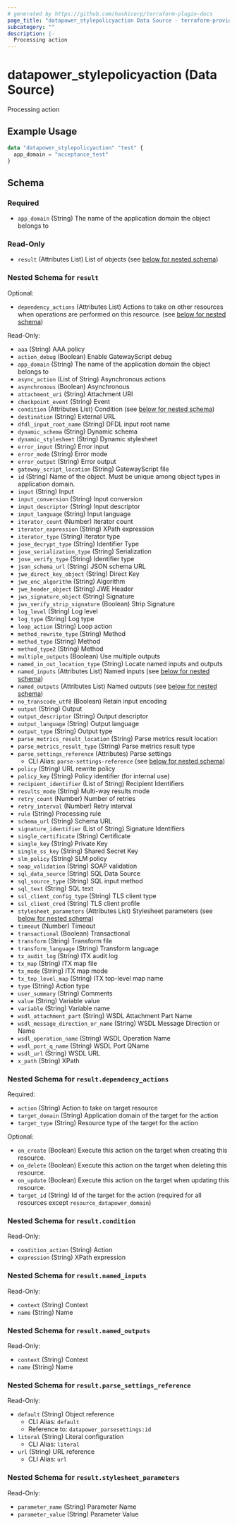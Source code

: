 ```yaml
---
# generated by https://github.com/hashicorp/terraform-plugin-docs
page_title: "datapower_stylepolicyaction Data Source - terraform-provider-datapower"
subcategory: ""
description: |-
  Processing action
---
```


# datapower_stylepolicyaction (Data Source)

Processing action

## Example Usage

```terraform
data "datapower_stylepolicyaction" "test" {
  app_domain = "acceptance_test"
}
```

<!-- schema generated by tfplugindocs -->
## Schema

### Required

- `app_domain` (String) The name of the application domain the object belongs to

### Read-Only

- `result` (Attributes List) List of objects (see [below for nested schema](#nestedatt--result))

<a id="nestedatt--result"></a>
### Nested Schema for `result`

Optional:

- `dependency_actions` (Attributes List) Actions to take on other resources when operations are performed on this resource. (see [below for nested schema](#nestedatt--result--dependency_actions))

Read-Only:

- `aaa` (String) AAA policy
- `action_debug` (Boolean) Enable GatewayScript debug
- `app_domain` (String) The name of the application domain the object belongs to
- `async_action` (List of String) Asynchronous actions
- `asynchronous` (Boolean) Asynchronous
- `attachment_uri` (String) Attachment URI
- `checkpoint_event` (String) Event
- `condition` (Attributes List) Condition (see [below for nested schema](#nestedatt--result--condition))
- `destination` (String) External URL
- `dfdl_input_root_name` (String) DFDL input root name
- `dynamic_schema` (String) Dynamic schema
- `dynamic_stylesheet` (String) Dynamic stylesheet
- `error_input` (String) Error input
- `error_mode` (String) Error mode
- `error_output` (String) Error output
- `gateway_script_location` (String) GatewayScript file
- `id` (String) Name of the object. Must be unique among object types in application domain.
- `input` (String) Input
- `input_conversion` (String) Input conversion
- `input_descriptor` (String) Input descriptor
- `input_language` (String) Input language
- `iterator_count` (Number) Iterator count
- `iterator_expression` (String) XPath expression
- `iterator_type` (String) Iterator type
- `jose_decrypt_type` (String) Identifier Type
- `jose_serialization_type` (String) Serialization
- `jose_verify_type` (String) Identifier type
- `json_schema_url` (String) JSON schema URL
- `jwe_direct_key_object` (String) Direct Key
- `jwe_enc_algorithm` (String) Algorithm
- `jwe_header_object` (String) JWE Header
- `jws_signature_object` (String) Signature
- `jws_verify_strip_signature` (Boolean) Strip Signature
- `log_level` (String) Log level
- `log_type` (String) Log type
- `loop_action` (String) Loop action
- `method_rewrite_type` (String) Method
- `method_type` (String) Method
- `method_type2` (String) Method
- `multiple_outputs` (Boolean) Use multiple outputs
- `named_in_out_location_type` (String) Locate named inputs and outputs
- `named_inputs` (Attributes List) Named inputs (see [below for nested schema](#nestedatt--result--named_inputs))
- `named_outputs` (Attributes List) Named outputs (see [below for nested schema](#nestedatt--result--named_outputs))
- `no_transcode_utf8` (Boolean) Retain input encoding
- `output` (String) Output
- `output_descriptor` (String) Output descriptor
- `output_language` (String) Output language
- `output_type` (String) Output type
- `parse_metrics_result_location` (String) Parse metrics result location
- `parse_metrics_result_type` (String) Parse metrics result type
- `parse_settings_reference` (Attributes) Parse settings
  - CLI Alias: `parse-settings-reference` (see [below for nested schema](#nestedatt--result--parse_settings_reference))
- `policy` (String) URL rewrite policy
- `policy_key` (String) Policy identifier (for internal use)
- `recipient_identifier` (List of String) Recipient Identifiers
- `results_mode` (String) Multi-way results mode
- `retry_count` (Number) Number of retries
- `retry_interval` (Number) Retry interval
- `rule` (String) Processing rule
- `schema_url` (String) Schema URL
- `signature_identifier` (List of String) Signature Identifiers
- `single_certificate` (String) Certificate
- `single_key` (String) Private Key
- `single_ss_key` (String) Shared Secret Key
- `slm_policy` (String) SLM policy
- `soap_validation` (String) SOAP validation
- `sql_data_source` (String) SQL Data Source
- `sql_source_type` (String) SQL input method
- `sql_text` (String) SQL text
- `ssl_client_config_type` (String) TLS client type
- `ssl_client_cred` (String) TLS client profile
- `stylesheet_parameters` (Attributes List) Stylesheet parameters (see [below for nested schema](#nestedatt--result--stylesheet_parameters))
- `timeout` (Number) Timeout
- `transactional` (Boolean) Transactional
- `transform` (String) Transform file
- `transform_language` (String) Transform language
- `tx_audit_log` (String) ITX audit log
- `tx_map` (String) ITX map file
- `tx_mode` (String) ITX map mode
- `tx_top_level_map` (String) ITX top-level map name
- `type` (String) Action type
- `user_summary` (String) Comments
- `value` (String) Variable value
- `variable` (String) Variable name
- `wsdl_attachment_part` (String) WSDL Attachment Part Name
- `wsdl_message_direction_or_name` (String) WSDL Message Direction or Name
- `wsdl_operation_name` (String) WSDL Operation Name
- `wsdl_port_q_name` (String) WSDL Port QName
- `wsdl_url` (String) WSDL URL
- `x_path` (String) XPath

<a id="nestedatt--result--dependency_actions"></a>
### Nested Schema for `result.dependency_actions`

Required:

- `action` (String) Action to take on target resource
- `target_domain` (String) Application domain of the target for the action
- `target_type` (String) Resource type of the target for the action

Optional:

- `on_create` (Boolean) Execute this action on the target when creating this resource.
- `on_delete` (Boolean) Execute this action on the target when deleting this resource.
- `on_update` (Boolean) Execute this action on the target when updating this resource.
- `target_id` (String) Id of the target for the action (required for all resources except `resource_datapower_domain`)


<a id="nestedatt--result--condition"></a>
### Nested Schema for `result.condition`

Read-Only:

- `condition_action` (String) Action
- `expression` (String) XPath expression


<a id="nestedatt--result--named_inputs"></a>
### Nested Schema for `result.named_inputs`

Read-Only:

- `context` (String) Context
- `name` (String) Name


<a id="nestedatt--result--named_outputs"></a>
### Nested Schema for `result.named_outputs`

Read-Only:

- `context` (String) Context
- `name` (String) Name


<a id="nestedatt--result--parse_settings_reference"></a>
### Nested Schema for `result.parse_settings_reference`

Read-Only:

- `default` (String) Object reference
  - CLI Alias: `default`
  - Reference to: `datapower_parsesettings:id`
- `literal` (String) Literal configuration
  - CLI Alias: `literal`
- `url` (String) URL reference
  - CLI Alias: `url`


<a id="nestedatt--result--stylesheet_parameters"></a>
### Nested Schema for `result.stylesheet_parameters`

Read-Only:

- `parameter_name` (String) Parameter Name
- `parameter_value` (String) Parameter Value
